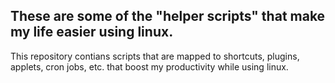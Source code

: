 These are some of the "helper scripts" that make my life easier using linux.
---

This repository contians scripts that are mapped to shortcuts, plugins, applets, cron jobs, etc. that boost my productivity while using linux.

